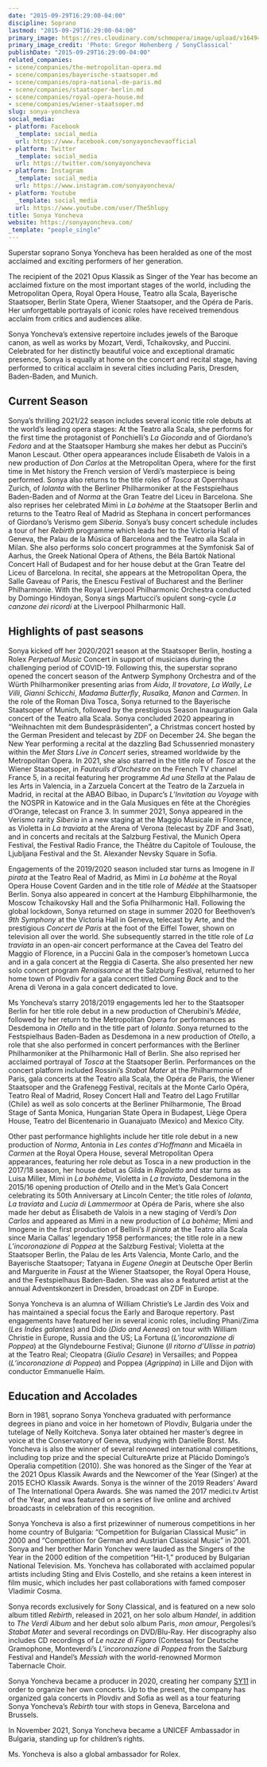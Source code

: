 ```yaml
---
date: "2015-09-29T16:29:00-04:00"
discipline: Soprano
lastmod: "2015-09-29T16:29:00-04:00"
primary_image: https://res.cloudinary.com/schmopera/image/upload/v1649423449/media/2022/04/2021-05-23-Sonia-Yoncheva5291-scaled_umuncm.jpg
primary_image_credit: 'Photo: Gregor Hohenberg / SonyClassical'
publishDate: "2015-09-29T16:29:00-04:00"
related_companies:
- scene/companies/the-metropolitan-opera.md
- scene/companies/bayerische-staatsoper.md
- scene/companies/opra-national-de-paris.md
- scene/companies/staatsoper-berlin.md
- scene/companies/royal-opera-house.md
- scene/companies/wiener-staatsoper.md
slug: sonya-yoncheva
social_media:
- platform: Facebook
  _template: social_media
  url: https://www.facebook.com/sonyayonchevaofficial
- platform: Twitter
  _template: social_media
  url: https://twitter.com/sonyayoncheva
- platform: Instagram
  _template: social_media
  url: https://www.instagram.com/sonyayoncheva/
- platform: Youtube
  _template: social_media
  url: https://www.youtube.com/user/TheShlupy
title: Sonya Yoncheva
website: https://sonyayoncheva.com/
_template: "people_single"
---
```

Superstar soprano Sonya Yoncheva has been heralded as one of the most acclaimed and exciting performers of her generation.

The recipient of the 2021 Opus Klassik as Singer of the Year has become an acclaimed fixture on the most important stages of the world, including the Metropolitan Opera, Royal Opera House, Teatro alla Scala, Bayerische Staatsoper, Berlin State Opera, Wiener Staatsoper, and the Opéra de Paris. Her unforgettable portrayals of iconic roles have received tremendous acclaim from critics and audiences alike.

Sonya Yoncheva’s extensive repertoire includes jewels of the Baroque canon, as well as works by Mozart, Verdi, Tchaikovsky, and Puccini. Celebrated for her distinctly beautiful voice and exceptional dramatic presence, Sonya is equally at home on the concert and recital stage, having performed to critical acclaim in several cities including Paris, Dresden, Baden-Baden, and Munich.

## Current Season

Sonya’s thrilling 2021/22 season includes several iconic title role debuts at the world’s leading opera stages: At the Teatro alla Scala, she performs for the first time the protagonist of Ponchielli’s _La Gioconda_ and of Giordano’s _Fedora_ and at the Staatsoper Hamburg she makes her debut as Puccini’s Manon Lescaut. Other opera appearances include Élisabeth de Valois in a new production of _Don Carlos_ at the Metropolitan Opera, where for the first time in Met history the French version of Verdi’s masterpiece is being performed. Sonya also returns to the title roles of _Tosca_ at Opernhaus Zurich, of _Iolanta_ with the Berliner Philharmoniker at the Festspielhaus Baden-Baden and of _Norma_ at the Gran Teatre del Liceu in Barcelona. She also reprises her celebrated Mimì in _La bohème_ at the Staatsoper Berlin and returns to the Teatro Real of Madrid as Stephana in concert performances of Giordano’s Verismo gem _Siberia_. Sonya’s busy concert schedule includes a tour of her _Rebirth_ programme which leads her to the Victoria Hall of Geneva, the Palau de la Música of Barcelona and the Teatro alla Scala in Milan. She also performs solo concert programmes at the Symfonisk Sal of Aarhus, the Greek National Opera of Athens, the Béla Bartók National Concert Hall of Budapest and for her house debut at the Gran Teatre del Liceu of Barcelona. In recital, she appears at the Metropolitan Opera, the Salle Gaveau of Paris, the Enescu Festival of Bucharest and the Berliner Philharmonie. With the Royal Liverpool Philharmonic Orchestra conducted by Domingo Hindoyan, Sonya sings Martucci’s opulent song-cycle _La canzone dei ricordi_ at the Liverpool Philharmonic Hall.

## Highlights of past seasons

Sonya kicked off her 2020/2021 season at the Staatsoper Berlin, hosting a Rolex _Perpetual Music_ Concert in support of musicians during the challenging period of COVID-19. Following this, the superstar soprano opened the concert season of the Antwerp Symphony Orchestra and of the Würth Philharmoniker presenting arias from _Aida_, _Il trovatore_, _La Wally_, _Le Villi_, _Gianni Schicchi_, _Madama Butterfly_, _Rusalka_, _Manon_ and _Carmen_. In the role of the Roman Diva Tosca, Sonya returned to the Bayerische Staatsoper of Munich, followed by the prestigious Season Inauguration Gala concert of the Teatro alla Scala. Sonya concluded 2020 appearing in “Weihnachten mit dem Bundespräsidenten”, a Christmas concert hosted by the German President and telecast by ZDF on December 24. She began the New Year performing a recital at the dazzling Bad Schussenried monastery within the _Met Stars Live in Concert_ series, streamed worldwide by the Metropolitan Opera. In 2021, she also starred in the title role of _Tosca_ at the Wiener Staatsoper, in _Fauteuils d’Orchestre_ on the French TV channel France 5, in a recital featuring her programme _Ad una Stella_ at the Palau de les Arts in Valencia, in a Zarzuela Concert at the Teatro de la Zarzuela in Madrid, in recital at the ABAO Bilbao, in Duparc’s _L’Invitation au Voyage_ with the NOSPR in Katowice and in the Gala Musiques en fête at the Chorégies d’Orange, telecast on France 3. In summer 2021, Sonya appeared in the Verismo rarity _Siberia_ in a new staging at the Maggio Musicale in Florence, as Violetta in _La traviata_ at the Arena of Verona (telecast by ZDF and 3sat), and in concerts and recitals at the Salzburg Festival, the Munich Opera Festival, the Festival Radio France, the Théâtre du Capitole of Toulouse, the Ljubljana Festival and the St. Alexander Nevsky Square in Sofia.

Engagements of the 2019/2020 season included star turns as Imogene in _Il pirata_ at the Teatro Real of Madrid, as Mimì in _La bohème_ at the Royal Opera House Covent Garden and in the title role of _Médée_ at the Staatsoper Berlin. Sonya also appeared in concert at the Hamburg Elbphilharmonie, the Moscow Tchaikovsky Hall and the Sofia Philharmonic Hall. Following the global lockdown, Sonya returned on stage in summer 2020 for Beethoven’s _9th Symphony_ at the Victoria Hall in Geneva, telecast by Arte, and the prestigious _Concert de Paris_ at the foot of the Eiffel Tower, shown on television all over the world. She subsequently starred in the title role of _La traviata_ in an open-air concert performance at the Cavea del Teatro del Maggio of Florence, in a Puccini Gala in the composer’s hometown Lucca and in a gala concert at the Reggia di Caserta. She also presented her new solo concert program _Renaissance_ at the Salzburg Festival, returned to her home town of Plovdiv for a gala concert titled _Coming Back_ and to the Arena di Verona in a gala concert dedicated to love.

Ms Yoncheva’s starry 2018/2019 engagements led her to the Staatsoper Berlin for her title role debut in a new production of Cherubini’s _Médée_, followed by her return to the Metropolitan Opera for performances as Desdemona in _Otello_ and in the title part of _Iolanta_. Sonya returned to the Festspielhaus Baden-Baden as Desdemona in a new production of _Otello_, a role that she also performed in concert performances with the Berliner Philharmoniker at the Philharmonic Hall of Berlin. She also reprised her acclaimed portrayal of _Tosca_ at the Staatsoper Berlin. Performances on the concert platform included Rossini’s _Stabat Mater_ at the Philharmonie of Paris, gala concerts at the Teatro alla Scala, the Opéra de Paris, the Wiener Staatsoper and the Grafenegg Festival, recitals at the Monte Carlo Opéra, Teatro Real of Madrid, Rosey Concert Hall and Teatro del Lago Frutillar (Chile) as well as solo concerts at the Berliner Philharmonie, The Broad Stage of Santa Monica, Hungarian State Opera in Budapest, Liège Opera House, Teatro del Bicentenario in Guanajuato (Mexico) and Mexico City.

Other past performance highlights include her title role debut in a new production of _Norma_, Antonia in _Les contes d’Hoffmann_ and Micaëla in _Carmen_ at the Royal Opera House, several Metropolitan Opera appearances, featuring her role debut as Tosca in a new production in the 2017/18 season, her house debut as Gilda in _Rigoletto_ and star turns as Luisa Miller, Mimì in _La bohème_, Violetta in _La traviata_, Desdemona in the 2015/16 opening production of _Otello_ and in the Met’s Gala Concert celebrating its 50th Anniversary at Lincoln Center; the title roles of _Iolanta_, _La traviata_ and _Lucia di Lammermoor_ at Opéra de Paris, where she also made her debut as Élisabeth de Valois in a new staging of Verdi’s _Don Carlos_ and appeared as Mimì in a new production of _La bohème_; Mimì and Imogene in the first production of Bellini’s _Il pirata_ at the Teatro alla Scala since Maria Callas’ legendary 1958 performances; the title role in a new _L’incoronazione di Poppea_ at the Salzburg Festival; Violetta at the Staatsoper Berlin, the Palau de les Arts Valencia, Monte Carlo, and the Bayerische Staatsoper; Tatyana in _Eugene Onegin_ at Deutsche Oper Berlin and Marguerite in _Faust_ at the Wiener Staatsoper, the Royal Opera House, and the Festspielhaus Baden-Baden. She was also a featured artist at the annual Adventskonzert in Dresden, broadcast on ZDF in Europe.

Sonya Yoncheva is an alumna of William Christie’s Le Jardin des Voix and has maintained a special focus the Early and Baroque repertory. Past engagements have featured her in several iconic roles, including Phani/Zima (_Les Indes galantes_) and Dido (_Dido and Aeneas_) on tour with William Christie in Europe, Russia and the US; La Fortuna (_L’incoronazione di Poppea_) at the Glyndebourne Festival; Giunone (_Il ritorno d’Ulisse in patria_) at the Teatro Real; Cleopatra (_Giulio Cesare_) in Versailles; and Poppea (_L’incoronazione di Poppea_) and Poppea (_Agrippina_) in Lille and Dijon with conductor Emmanuelle Haïm.

## Education and Accolades

Born in 1981, soprano Sonya Yoncheva graduated with performance degrees in piano and voice in her hometown of Plovdiv, Bulgaria under the tutelage of Nelly Koitcheva. Sonya later obtained her master’s degree in voice at the Conservatory of Geneva, studying with Danielle Borst. Ms. Yoncheva is also the winner of several renowned international competitions, including top prize and the special CultureArte prize at Plácido Domingo’s Operalia competition (2010). She was honored as the Singer of the Year at the 2021 Opus Klassik Awards and the Newcomer of the Year (Singer) at the 2015 ECHO Klassik Awards. Sonya is the winner of the 2019 Readers’ Award of The International Opera Awards. She was named the 2017 medici.tv Artist of the Year, and was featured on a series of live online and archived broadcasts in celebration of this recognition.

Sonya Yoncheva is also a first prizewinner of numerous competitions in her home country of Bulgaria: “Competition for Bulgarian Classical Music” in 2000 and “Competition for German and Austrian Classical Music” in 2001. Sonya and her brother Marin Yonchev were lauded as the Singers of the Year in the 2000 edition of the competition “Hit-1,” produced by Bulgarian National Television. Ms. Yoncheva has collaborated with acclaimed popular artists including Sting and Elvis Costello, and she retains a keen interest in film music, which includes her past collaborations with famed composer Vladimir Cosma.

Sonya records exclusively for Sony Classical, and is featured on a new solo album titled _Rebirth_, released in 2021, on her solo album _Handel_, in addition to _The Verdi Album_ and her debut solo album Paris, _mon amour_, Pergolesi’s _Stabat Mater_ and several recordings on DVD/Blu-Ray. Her discography also includes CD recordings of _Le nozze di Figaro_ (Contessa) for Deutsche Gramophone, Monteverdi’s _L’incoronazione di Poppea_ from the Salzburg Festival and Handel’s _Messiah_ with the world-renowned Mormon Tabernacle Choir.

Sonya Yoncheva became a producer in 2020, creating her company [SY11](https://sy11events.com/) in order to organize her own concerts. Up to the present, the company has organized gala concerts in Plovdiv and Sofia as well as a tour featuring Sonya Yoncheva’s _Rebirth_ tour with stops in Geneva, Barcelona and Brussels.

In November 2021, Sonya Yoncheva became a UNICEF Ambassador in Bulgaria, standing up for children’s rights.

Ms. Yoncheva is also a global ambassador for Rolex.